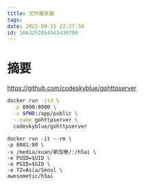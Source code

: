```yaml
---
title: 文件服务器
tags: 
date: 2022-09-15 22:27:34
id: 1663252054565439700
---
```

# 摘要

https://github.com/codeskyblue/gohttpserver

```sh
docker run -itd \
  -p 8000:8000 \
  -v $PWD:/app/public \
  --name gohttpserver \
  codeskyblue/gohttpserver
```



```
docker run -it --rm \
-p 8081:80 \
-v /media/xuan/新加卷/:/h5ai \
-e PUID=$UID \
-e PGID=$GID \
-e TZ=Asia/Seoul \
awesometic/h5ai
```

